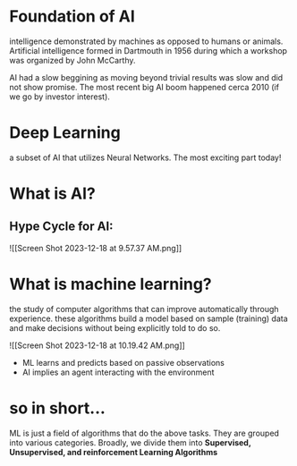 # Foundation of AI 
intelligence demonstrated by machines as opposed to humans or animals. Artificial intelligence formed in Dartmouth in 1956 during which a workshop was organized by John McCarthy. 

AI had a slow beggining as moving beyond trivial results was slow and did not show promise. The most recent big AI boom happened cerca 2010 (if we go by investor interest). 

# Deep Learning
a subset of AI that utilizes Neural Networks. The most exciting part today! 

# What is AI? 

## Hype Cycle for AI: 
![[Screen Shot 2023-12-18 at 9.57.37 AM.png]]

# What is machine learning?
the study of computer algorithms that can improve automatically through experience. these algorithms build a model based on sample (training) data and make decisions without being explicitly told to do so. 

![[Screen Shot 2023-12-18 at 10.19.42 AM.png]]
- ML learns and predicts based on passive observations
- AI implies an agent interacting with the environment 

# so in short...
ML is just a field of algorithms that do the above tasks. They are grouped into various categories. Broadly, we divide them into **Supervised, Unsupervised, and reinforcement Learning Algorithms**